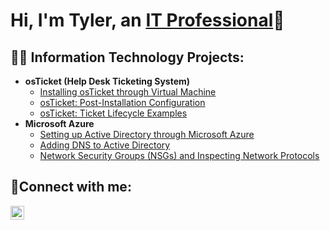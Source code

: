 <h1>Hi, I'm Tyler, an <a href="https://www.linkedin.com/in/tyler-allen-43b682201/">IT Professional</a>👋</h1>

<h2>👨‍💻 Information Technology Projects:</h2>

- <b>osTicket (Help Desk Ticketing System)</b>
  - [Installing osTicket through Virtual Machine](https://github.com/TylerAllen2001/osticket-installation)
  - [osTicket: Post-Installation Configuration](https://github.com/TylerAllen2001/post-install-config)
  - [osTicket: Ticket Lifecycle Examples](https://github.com/TylerAllen2001/ticket-lifecycle)
- <b>Microsoft Azure</b>
  - [Setting up Active Directory through Microsoft Azure](https://github.com/TylerAllen2001/configure-ad)
  - [Adding DNS to Active Directory](https://github.com/TylerAllen2001/configure-ad)
  - [Network Security Groups (NSGs) and Inspecting Network Protocols](https://github.com/TylerAllen2001/azure-network-protocols)

<h2>🤳Connect with me:</h2>


[<img align="left" alt="Josh | LinkedIn" width="22px" src="https://cdn.jsdelivr.net/npm/simple-icons@v3/icons/linkedin.svg" />][linkedin]


[linkedin]: https://www.linkedin.com/in/tyler-allen-43b682201/
